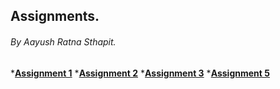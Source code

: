 ## Assignments.
###### By Aayush Ratna Sthapit.
*[**Assignment 1**](https://aayushsthapit.github.io/js-experiments/ast1/)
*[**Assignment 2**](https://aayushsthapit.github.io/js-experiments/ast2/)
*[**Assignment 3**](https://aayushsthapit.github.io/js-experiments/ast3/)
*[**Assignment 5**](https://aayushsthapit.github.io/js-experiments/ast5/)
